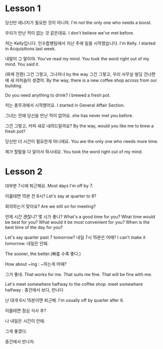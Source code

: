 # Lesson 1
당신만 에너지가 필요한 것이 아니야.
I'm not the only one who needs a boost.

우리가 만난 적이 없는 것 같은데요.
I don't believe we've met before.

저는 Kelly입니다. 인수합병팀에서 지난 주에 일을 시작했습니다.
I'm Kelly. I started in Acquisitions last week.

내말이 그 말이야.
You've read my mind.
You took the word right out of my mind.
You said it.

(화제 전환) 그건 그렇고, 그나저나
by the way
그건 그렇고, 우리 사무실 빌딩 건너편에 새 커피숍이 생겼어.
By the way, there is a new coffee shop across from our building.

Do you need anything to drink?
I brewed a fresh pot.

저는 총무과에서 시작했어요.
I started in General Affair Section.

그녀는 전에 당신을 만난 적이 없어요.
she has never met you before.

그건 그렇고, 커피 새로 내려드릴까요?
By the way, would you like me to brew a fresh pot?

당신만 더 시간이 필요한게 아니에요.
You are the only one who needs more time.

제가 할말을 다 알아서 하시네요.
You took the word right out of my mind.

# Lesson 2
대부분 7시에 퇴근해요.
Most days I'm off by 7.

이를테면 15분 전 8시?
Let's say at quarter to 8?

회의하는거 맞아요?
Are we still on for meeting?

언제 시간 괜찮니? 몇 시가 좋니?
What's a good time for you?
What time would be best for you?
What would it be most convenient for you?
When is the best time of the day for you?

Let's say quarter past 7 tomorrow? 내일 7시 15분은 어때?
I can't make it tomorrow. 내일은 안돼.

The sooner, the better.(빠를 수록 좋다.)

How about ~ing : ~하는게 어때?

그거 좋네.
That works for me.
That suits me fine.
That will be fine with me.

Let's meet somewhere halfway to the coffee shop.
meet somewhere halfway : 중간에서 보다, 만나다

난 대개 6시 15분이면 퇴근해.
I'm usually off by quarter after 6.

이를테면 점심 식사 후?

나 내일은 시간이 안돼.

그게 좋겠다.

중간에서 만나자.